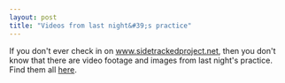 ```yaml
---
layout: post
title: "Videos from last night&#39;s practice"
---
```


<p>If you don't ever check in on <a href="http://www.sidetrackedproject.net/" target="_blank">www.sidetrackedproject.net</a>, then you don't know that there&nbsp;are video footage and images from last night's practice.&nbsp; Find them all <a href="http://www.sidetrackedproject.net/SP/news/" target="_blank">here</a>.</p> 
